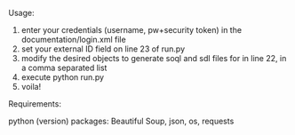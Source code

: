 Usage:

1) enter your credentials (username, pw+security token) in the documentation/login.xml file
2) set your external ID field on line 23 of run.py
3) modify the desired objects to generate soql and sdl files for in line 22, in a comma separated list
4) execute python run.py
5) voila!

Requirements:

python (version)
packages:
  Beautiful Soup, 
  json, 
  os, 
  requests

